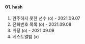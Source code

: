 #### 01. hash
01. 완주하지 못한 선수 (o) - 2021.09.07
02. 전화번호 목록 (o) - 2021.09.08
03. 위장 (o) - 2021.09.09
04. 베스트앨범 (x)


